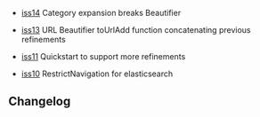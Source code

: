 - <a href="https://github.com/groupby/issues/issues/920">iss14</a> Category expansion breaks Beautifier

- <a href="https://github.com/groupby/issues/issues/739">iss13</a> URL Beautifier toUrlAdd function concatenating previous refinements

- <a href="https://github.com/groupby/issues/issues/720">iss11</a> Quickstart to support more refinements

- <a href="https://github.com/groupby/issues/issues/672">iss10</a> RestrictNavigation for elasticsearch

Changelog
---

